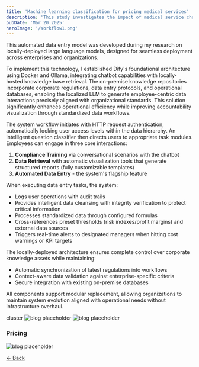 ```yaml
---  
title: 'Machine learning classification for pricing medical services'
description: 'This study investigates the impact of medical service characteristics on pricing strategies through a structured machine learning framework. The research goal focuses on establishing a data-driven pricing recommendation system tailored to healthcare enterprises operational priorities.'
pubDate: 'Mar 20 2025'
heroImage: '/Workflow1.png'
---  
```



This automated data entry model was developed during my research on locally-deployed large language models, designed for seamless deployment across enterprises and organizations.

To implement this technology, I established Dify's foundational architecture using Docker and Ollama, integrating chatbot capabilities with locally-hosted knowledge base retrieval. The on-premise knowledge repositories incorporate corporate regulations, data entry protocols, and operational databases, enabling the localized LLM to generate employee-centric data interactions precisely aligned with organizational standards. This solution significantly enhances operational efficiency while improving accountability visualization through standardized data workflows.

The system workflow initiates with HTTP request authentication, automatically locking user access levels within the data hierarchy. An intelligent question classifier then directs users to appropriate task modules. Employees can engage in three core interactions: 
1) **Compliance Training** via conversational scenarios with the chatbot
2) **Data Retrieval** with automatic visualization tools that generate structured reports (fully customizable templates)
3) **Automated Data Entry** - the system's flagship feature

When executing data entry tasks, the system:
- Logs user operations with audit trails
- Provides intelligent data cleansing with integrity verification to protect critical information
- Processes standardized data through configured formulas
- Cross-references preset thresholds (risk indexes/profit margins) and external data sources
- Triggers real-time alerts to designated managers when hitting cost warnings or KPI targets

The locally-deployed architecture ensures complete control over corporate knowledge assets while maintaining: 
- Automatic synchronization of latest regulations into workflows
- Context-aware data validation against enterprise-specific criteria
- Secure integration with existing on-premise databases

All components support modular replacement, allowing organizations to maintain system evolution aligned with operational needs without infrastructure overhaul.

cluster
![blog placeholder](/Workflow3.png)
![blog placeholder](/Workflow4.png)

### Pricing
![blog placeholder](/Workflow5.png)





<a href="javascript:history.back()" class="back-button">← Back</a>
